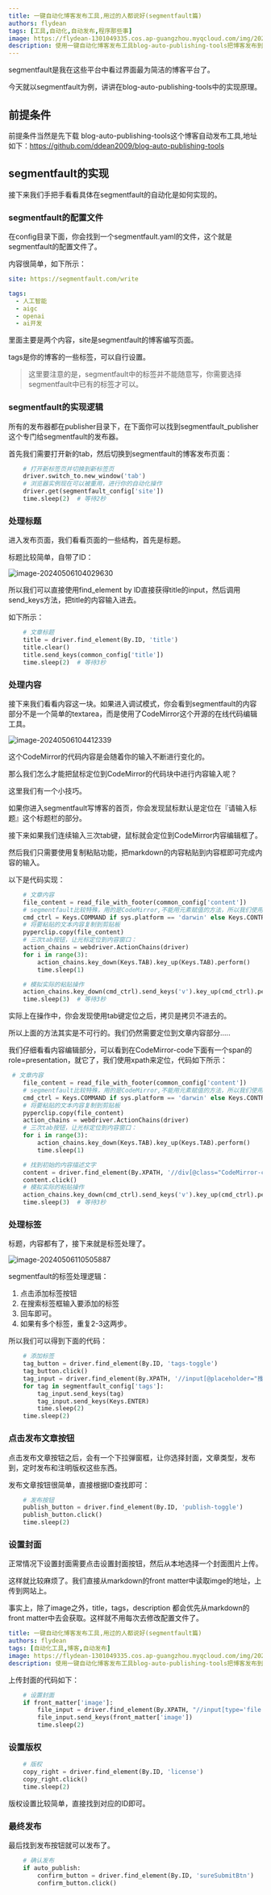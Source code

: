 ```yaml
---
title: 一键自动化博客发布工具,用过的人都说好(segmentfault篇)
authors: flydean
tags: [工具,自动化,自动发布,程序那些事]
image: https://flydean-1301049335.cos.ap-guangzhou.myqcloud.com/img/202405061040404.png
description: 使用一键自动化博客发布工具blog-auto-publishing-tools把博客发布到segmentfault上。
---
```


segmentfault是我在这些平台中看过界面最为简洁的博客平台了。

今天就以segmentfault为例，讲讲在blog-auto-publishing-tools中的实现原理。

## 前提条件

前提条件当然是先下载 blog-auto-publishing-tools这个博客自动发布工具,地址如下：https://github.com/ddean2009/blog-auto-publishing-tools

## segmentfault的实现

接下来我们手把手看看具体在segmentfault的自动化是如何实现的。

### segmentfault的配置文件

在config目录下面，你会找到一个segmentfault.yaml的文件，这个就是segmentfault的配置文件了。

内容很简单，如下所示：

```yaml
site: https://segmentfault.com/write

tags:
  - 人工智能
  - aigc
  - openai
  - ai开发
```

里面主要是两个内容，site是segmentfault的博客编写页面。

tags是你的博客的一些标签，可以自行设置。

> 这里要注意的是，segmentfault中的标签并不能随意写，你需要选择segmentfault中已有的标签才可以。

### segmentfault的实现逻辑

所有的发布器都在publisher目录下，在下面你可以找到segmentfault_publisher这个专门给segmentfault的发布器。

首先我们需要打开新的tab，然后切换到segmentfault的博客发布页面：

```python
    # 打开新标签页并切换到新标签页
    driver.switch_to.new_window('tab')
    # 浏览器实例现在可以被重用，进行你的自动化操作
    driver.get(segmentfault_config['site'])
    time.sleep(2)  # 等待2秒
```

### 处理标题

进入发布页面，我们看看页面的一些结构，首先是标题。

标题比较简单，自带了ID：

![image-20240506104029630](https://flydean-1301049335.cos.ap-guangzhou.myqcloud.com/img/202405061040404.png)

所以我们可以直接使用find_element by ID直接获得title的input，然后调用send_keys方法，把title的内容输入进去。

如下所示：

```python
    # 文章标题
    title = driver.find_element(By.ID, 'title')
    title.clear()
    title.send_keys(common_config['title'])
    time.sleep(2)  # 等待3秒
```

### 处理内容

接下来我们看看内容这一块。如果进入调试模式，你会看到segmentfault的内容部分不是一个简单的textarea，而是使用了CodeMirror这个开源的在线代码编辑工具。

![image-20240506104412339](https://flydean-1301049335.cos.ap-guangzhou.myqcloud.com/img/202405061044973.png)

这个CodeMirror的代码内容是会随着你的输入不断进行变化的。

那么我们怎么才能把鼠标定位到CodeMirror的代码块中进行内容输入呢？

这里我们有一个小技巧。

如果你进入segmentfault写博客的首页，你会发现鼠标默认是定位在『请输入标题』这个标题栏的部分。

接下来如果我们连续输入三次tab键，鼠标就会定位到CodeMirror内容编辑框了。

然后我们只需要使用复制粘贴功能，把markdown的内容粘贴到内容框即可完成内容的输入。

以下是代码实现：

```python
    # 文章内容
    file_content = read_file_with_footer(common_config['content'])
    # segmentfault比较特殊，用的是CodeMirror,不能用元素赋值的方法，所以我们使用拷贝的方法
    cmd_ctrl = Keys.COMMAND if sys.platform == 'darwin' else Keys.CONTROL
    # 将要粘贴的文本内容复制到剪贴板
    pyperclip.copy(file_content)
    # 三次tab按钮，让光标定位到内容窗口：
    action_chains = webdriver.ActionChains(driver)
    for i in range(3):
        action_chains.key_down(Keys.TAB).key_up(Keys.TAB).perform()
        time.sleep(1)

    # 模拟实际的粘贴操作
    action_chains.key_down(cmd_ctrl).send_keys('v').key_up(cmd_ctrl).perform()
    time.sleep(3)  # 等待3秒
```

实际上在操作中，你会发现使用tab键定位之后，拷贝是拷贝不进去的。

所以上面的方法其实是不可行的。我们仍然需要定位到文章内容部分.....

我们仔细看看内容编辑部分，可以看到在CodeMirror-code下面有一个span的role=presentation，就它了，我们使用xpath来定位，代码如下所示：

```python
 # 文章内容
    file_content = read_file_with_footer(common_config['content'])
    # segmentfault比较特殊，用的是CodeMirror,不能用元素赋值的方法，所以我们使用拷贝的方法
    cmd_ctrl = Keys.COMMAND if sys.platform == 'darwin' else Keys.CONTROL
    # 将要粘贴的文本内容复制到剪贴板
    pyperclip.copy(file_content)
    action_chains = webdriver.ActionChains(driver)
    # 三次tab按钮，让光标定位到内容窗口：
    for i in range(3):
        action_chains.key_down(Keys.TAB).key_up(Keys.TAB).perform()
        time.sleep(1)

    # 找到初始的内容描述文字
    content = driver.find_element(By.XPATH, '//div[@class="CodeMirror-code"]//span[@role="presentation"]')
    content.click()
    # 模拟实际的粘贴操作
    action_chains.key_down(cmd_ctrl).send_keys('v').key_up(cmd_ctrl).perform()
    time.sleep(3)  # 等待3秒
```

### 处理标签

标题，内容都有了，接下来就是标签处理了。

![image-20240506110505887](https://flydean-1301049335.cos.ap-guangzhou.myqcloud.com/img/202405061105856.png)

segmentfault的标签处理逻辑：

1. 点击添加标签按钮
2. 在搜索标签框输入要添加的标签
3. 回车即可。
4. 如果有多个标签，重复2-3这两步。

所以我们可以得到下面的代码：

```python
    # 添加标签
    tag_button = driver.find_element(By.ID, 'tags-toggle')
    tag_button.click()
    tag_input = driver.find_element(By.XPATH, '//input[@placeholder="搜索标签"]')
    for tag in segmentfault_config['tags']:
        tag_input.send_keys(tag)
        tag_input.send_keys(Keys.ENTER)
        time.sleep(2)
    time.sleep(2)
```

### 点击发布文章按钮

点击发布文章按钮之后，会有一个下拉弹窗框，让你选择封面，文章类型，发布到，定时发布和注明版权这些东西。

发布文章按钮很简单，直接根据ID查找即可：

```python
    # 发布按钮
    publish_button = driver.find_element(By.ID, 'publish-toggle')
    publish_button.click()
    time.sleep(2)
```

### 设置封面

正常情况下设置封面需要点击设置封面按钮，然后从本地选择一个封面图片上传。

这样就比较麻烦了。我们直接从markdown的front matter中读取imge的地址，上传到网站上。

事实上，除了image之外，title，tags，description 都会优先从markdown的front matter中去会获取。这样就不用每次去修改配置文件了。

```yaml
title: 一键自动化博客发布工具,用过的人都说好(segmentfault篇)
authors: flydean
tags: [自动化工具,博客,自动发布]
image: https://flydean-1301049335.cos.ap-guangzhou.myqcloud.com/img/202405061040404.png
description: 使用一键自动化博客发布工具blog-auto-publishing-tools把博客发布到segmentfault上。
```

上传封面的代码如下：

```python
    # 设置封面
    if front_matter['image']:
        file_input = driver.find_element(By.XPATH, "//input[type='file']")
        file_input.send_keys(front_matter['image'])
        time.sleep(2)
```

### 设置版权

```python
    # 版权
    copy_right = driver.find_element(By.ID, 'license')
    copy_right.click()
    time.sleep(2)
```

版权设置比较简单，直接找到对应的ID即可。

### 最终发布

最后找到发布按钮就可以发布了。

```python
    # 确认发布
    if auto_publish:
        confirm_button = driver.find_element(By.ID, 'sureSubmitBtn')
        confirm_button.click()
```

